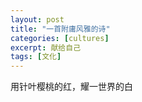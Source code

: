 ```yaml
---
layout: post
title: "一首附庸风雅的诗"
categories: [cultures]
excerpt: 献给自己
tags: [文化]
---
```


用针叶樱桃的红，耀一世界的白
